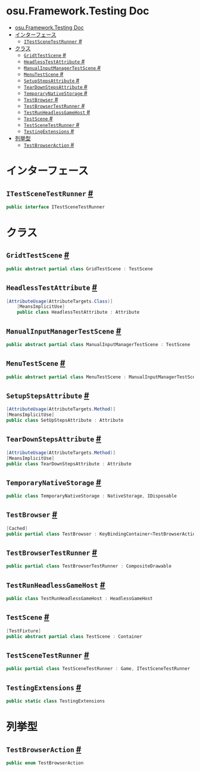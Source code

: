 # osu.Framework.Testing Doc
- [osu.Framework.Testing Doc](#osuframeworktesting-doc)
- [インターフェース](#インターフェース)
  - [`ITestSceneTestRunner` #](#itestscenetestrunner-)
- [クラス](#クラス)
  - [`GridtTestScene` #](#gridttestscene-)
  - [`HeadlessTestAttribute` #](#headlesstestattribute-)
  - [`ManualInputManagerTestScene` #](#manualinputmanagertestscene-)
  - [`MenuTestScene` #](#menutestscene-)
  - [`SetupStepsAttribute` #](#setupstepsattribute-)
  - [`TearDownStepsAttribute` #](#teardownstepsattribute-)
  - [`TemporaryNativeStorage` #](#temporarynativestorage-)
  - [`TestBrowser` #](#testbrowser-)
  - [`TestBrowserTestRunner` #](#testbrowsertestrunner-)
  - [`TestRunHeadlessGameHost` #](#testrunheadlessgamehost-)
  - [`TestScene` #](#testscene-)
  - [`TestSceneTestRunner` #](#testscenetestrunner-)
  - [`TestingExtensions` #](#testingextensions-)
- [列挙型](#列挙型)
  - [`TestBrowserAction` #](#testbrowseraction-)

# インターフェース
## `ITestSceneTestRunner` [#](https://github.com/ppy/osu-framework/blob/master/osu.Framework/Testing/TestSceneTestRunner.cs#L94)
```csharp
public interface ITestSceneTestRunner
```

# クラス
## `GridtTestScene` [#](https://github.com/ppy/osu-framework/blob/master/osu.Framework/Testing/GridTestScene.cs#L14)
```csharp
public abstract partial class GridTestScene : TestScene
```

## `HeadlessTestAttribute` [#](https://github.com/ppy/osu-framework/blob/master/osu.Framework/Testing/HeadlessTestAttribute.cs#L15)
```csharp
[AttributeUsage(AttributeTargets.Class)]
    [MeansImplicitUse]
    public class HeadlessTestAttribute : Attribute
```

## `ManualInputManagerTestScene` [#](https://github.com/ppy/osu-framework/blob/master/osu.Framework/Testing/ManualInputManagerTestScene.cs#L21)
```csharp
public abstract partial class ManualInputManagerTestScene : TestScene
```

## `MenuTestScene` [#](https://github.com/ppy/osu-framework/blob/master/osu.Framework/Testing/MenuTestScene.cs#L19)
```csharp
public abstract partial class MenuTestScene : ManualInputManagerTestScene
```

## `SetupStepsAttribute` [#](https://github.com/ppy/osu-framework/blob/master/osu.Framework/Testing/SetUpStepsAttribute.cs#L15)
```csharp
[AttributeUsage(AttributeTargets.Method)]
[MeansImplicitUse]
public class SetUpStepsAttribute : Attribute
```

## `TearDownStepsAttribute` [#](https://github.com/ppy/osu-framework/blob/master/osu.Framework/Testing/TearDownStepsAttribute.cs#L15)
```csharp
[AttributeUsage(AttributeTargets.Method)]
[MeansImplicitUse]
public class TearDownStepsAttribute : Attribute
```

## `TemporaryNativeStorage` [#](https://github.com/ppy/osu-framework/blob/master/osu.Framework/Testing/TemporaryNativeStorage.cs#L16)
```csharp
public class TemporaryNativeStorage : NativeStorage, IDisposable
```

## `TestBrowser` [#](https://github.com/ppy/osu-framework/blob/master/osu.Framework/Testing/TestBrowser.cs#L42)
```csharp
[Cached]
public partial class TestBrowser : KeyBindingContainer<TestBrowserAction>, IKeyBindingHandler<TestBrowserAction>, IHandleGlobalKeyboardInput
```

## `TestBrowserTestRunner` [#](https://github.com/ppy/osu-framework/blob/master/osu.Framework/Testing/TestBrowserTestRunner.cs#L17)
```csharp
public partial class TestBrowserTestRunner : CompositeDrawable
```

## `TestRunHeadlessGameHost` [#](https://github.com/ppy/osu-framework/blob/master/osu.Framework/Testing/TestRunHeadlessGameHost.cs#L18)
```csharp
public class TestRunHeadlessGameHost : HeadlessGameHost
```

## `TestScene` [#](https://github.com/ppy/osu-framework/blob/master/osu.Framework/Testing/TestScene.cs#L35)
```csharp
[TestFixture]
public abstract partial class TestScene : Container
```

## `TestSceneTestRunner` [#](https://github.com/ppy/osu-framework/blob/master/osu.Framework/Testing/TestSceneTestRunner.cs#L19)
```csharp
public partial class TestSceneTestRunner : Game, ITestSceneTestRunner
```

## `TestingExtensions` [#](https://github.com/ppy/osu-framework/blob/master/osu.Framework/Testing/TestingExtensions.cs#L10)
```csharp
public static class TestingExtensions
```



# 列挙型
## `TestBrowserAction` [#](https://github.com/ppy/osu-framework/blob/master/osu.Framework/Testing/TestBrowser.cs#L681)
```csharp
public enum TestBrowserAction
```